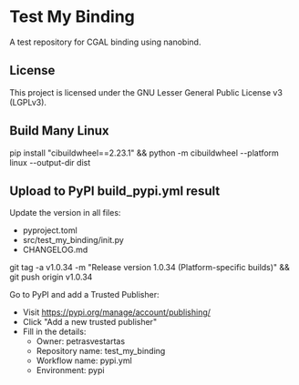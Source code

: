 # Test My Binding

A test repository for CGAL binding using nanobind.



## License

This project is licensed under the GNU Lesser General Public License v3 (LGPLv3).


## Build Many Linux

pip install "cibuildwheel==2.23.1" && python -m cibuildwheel --platform linux --output-dir dist

## Upload to PyPI build_pypi.yml result




Update the version in all files:
- pyproject.toml
- src/test_my_binding/init.py
- CHANGELOG.md

git tag -a v1.0.34 -m "Release version 1.0.34 (Platform-specific builds)" && git push origin v1.0.34

Go to PyPI and add a Trusted Publisher:
- Visit https://pypi.org/manage/account/publishing/
- Click "Add a new trusted publisher"
- Fill in the details:
    - Owner: petrasvestartas
    - Repository name: test_my_binding
    - Workflow name: pypi.yml
    - Environment: pypi